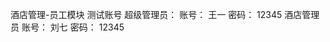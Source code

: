 酒店管理-员工模块
    测试账号
        超级管理员：
            账号： 王一
            密码： 12345
        酒店管理员
            账号： 刘七
            密码： 12345
